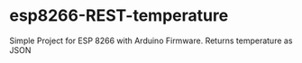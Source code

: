 # esp8266-REST-temperature
Simple Project for ESP 8266 with Arduino Firmware. Returns temperature as JSON
